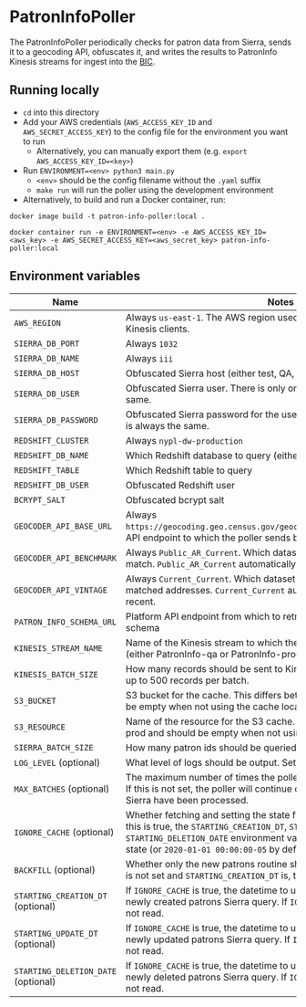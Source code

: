 # PatronInfoPoller

The PatronInfoPoller periodically checks for patron data from Sierra, sends it to a geocoding API, obfuscates it, and writes the results to PatronInfo Kinesis streams for ingest into the [BIC](https://github.com/NYPL/BIC).

## Running locally
* `cd` into this directory
* Add your AWS credentials (`AWS_ACCESS_KEY_ID` and `AWS_SECRET_ACCESS_KEY`) to the config file for the environment you want to run
  * Alternatively, you can manually export them (e.g. `export AWS_ACCESS_KEY_ID=<key>`)
* Run `ENVIRONMENT=<env> python3 main.py`
  * `<env>` should be the config filename without the `.yaml` suffix
  * `make run` will run the poller using the development environment
* Alternatively, to build and run a Docker container, run:
```
docker image build -t patron-info-poller:local .

docker container run -e ENVIRONMENT=<env> -e AWS_ACCESS_KEY_ID=<aws_key> -e AWS_SECRET_ACCESS_KEY=<aws_secret_key> patron-info-poller:local
```

## Environment variables

| Name        | Notes           |
| ------------- | ------------- |
| `AWS_REGION` | Always `us-east-1`. The AWS region used for the Redshift, S3, KMS, and Kinesis clients. |
| `SIERRA_DB_PORT` | Always `1032` |
| `SIERRA_DB_NAME` | Always `iii` |
| `SIERRA_DB_HOST` | Obfuscated Sierra host (either test, QA, or prod) |
| `SIERRA_DB_USER` | Obfuscated Sierra user. There is only one user, so this is always the same. |
| `SIERRA_DB_PASSWORD` | Obfuscated Sierra password for the user. There is only one user, so this is always the same. |
| `REDSHIFT_CLUSTER` | Always `nypl-dw-production` |
| `REDSHIFT_DB_NAME` | Which Redshift database to query (either `dev` or `production`) |
| `REDSHIFT_TABLE` | Which Redshift table to query |
| `REDSHIFT_DB_USER` | Obfuscated Redshift user |
| `BCRYPT_SALT` | Obfuscated bcrypt salt |
| `GEOCODER_API_BASE_URL` | Always `https://geocoding.geo.census.gov/geocoder/geographies/addressbatch`. API endpoint to which the poller sends batch geocoding requests. |
| `GEOCODER_API_BENCHMARK` | Always `Public_AR_Current`. Which dataset should be used to address match. `Public_AR_Current` automatically uses the most recent. |
| `GEOCODER_API_VINTAGE` | Always `Current_Current`. Which dataset should be used to geocode matched addresses. `Current_Current` automatically uses the most recent. |
| `PATRON_INFO_SCHEMA_URL` | Platform API endpoint from which to retrieve the PatronInfo Avro schema |
| `KINESIS_STREAM_NAME` | Name of the Kinesis stream to which the poller sends the encoded data (either PatronInfo-qa or PatronInfo-production) |
| `KINESIS_BATCH_SIZE` | How many records should be sent to Kinesis at once. Kinesis supports up to 500 records per batch. |
| `S3_BUCKET` | S3 bucket for the cache. This differs between QA and prod and should be empty when not using the cache locally. |
| `S3_RESOURCE` | Name of the resource for the S3 cache. This differs between QA and prod and should be empty when not using the cache locally. |
| `SIERRA_BATCH_SIZE` | How many patron ids should be queried from Sierra at once |
| `LOG_LEVEL` (optional) | What level of logs should be output. Set to `warning` by default. |
| `MAX_BATCHES` (optional) | The maximum number of times the poller should poll Sierra per session. If this is not set, the poller will continue querying until all new records in Sierra have been processed. |
| `IGNORE_CACHE` (optional) | Whether fetching and setting the state from S3 should not be done. If this is true, the `STARTING_CREATION_DT`, `STARTING_UPDATE_DT`, and `STARTING_DELETION_DATE` environment variables will be used for the initial state (or `2020-01-01 00:00:00-05` by default). |
| `BACKFILL` (optional) | Whether only the new patrons routine should be run. When `MAX_BATCHES` is not set and `STARTING_CREATION_DT` is, this is used to backfill data. |
| `STARTING_CREATION_DT` (optional) | If `IGNORE_CACHE` is true, the datetime to use in the `WHERE` clause of the newly created patrons Sierra query. If `IGNORE_CACHE` is false, this field is not read. |
| `STARTING_UPDATE_DT` (optional) | If `IGNORE_CACHE` is true, the datetime to use in the `WHERE` clause of the newly updated patrons Sierra query. If `IGNORE_CACHE` is false, this field is not read. |
| `STARTING_DELETION_DATE` (optional) | If `IGNORE_CACHE` is true, the datetime to use in the `WHERE` clause of the newly deleted patrons Sierra query. If `IGNORE_CACHE` is false, this field is not read. |